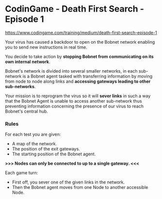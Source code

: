# CodinGame - Death First Search - Episode 1
https://www.codingame.com/training/medium/death-first-search-episode-1

Your virus has caused a backdoor to open on the Bobnet network enabling you 
to send new instructions in real time.

You decide to take action by **stopping Bobnet from communicating on its own 
internal network**.

Bobnet's network is divided into several smaller networks, in each sub-network 
is a Bobnet agent tasked with transferring information by moving from node to 
node along links and **accessing gateways leading to other sub-networks**.

Your mission is to reprogram the virus so it will **sever links** in such a way 
that the Bobnet Agent is unable to access another sub-network thus preventing 
information concerning the presence of our virus to reach Bobnet's central hub.

### Rules
For each test you are given:
- A map of the network.
- The position of the exit gateways.
- The starting position of the Bobnet agent.

**>>> Nodes can only be connected to up to a single gateway. <<<**

Each game turn:
- First off, you sever one of the given links in the network.
- Then the Bobnet agent moves from one Node to another accessible Node.
